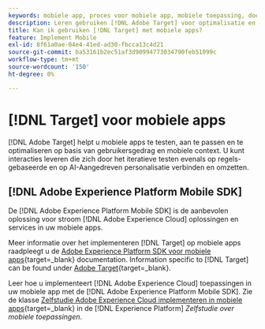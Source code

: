 ```yaml
---
keywords: mobiele app, proces voor mobiele app, mobiele toepassing, doelmobiele doellocaties, succeswaarden voor mobiele apps
description: Leren gebruiken [!DNL Adobe Target] voor optimalisatie en personalisatie van mobiele apps, met iteratieve tests en op regels gebaseerde en door AI aangedreven personalisatie.
title: Kan ik gebruiken [!DNL Target] met mobiele apps?
feature: Implement Mobile
exl-id: 8f61a0ae-04e4-41ed-ad30-fbcca13c4d21
source-git-commit: ba53161b2ec51af3d90994773034790feb51099c
workflow-type: tm+mt
source-wordcount: '150'
ht-degree: 0%

---
```


# [!DNL Target] voor mobiele apps

[!DNL Adobe Target] helpt u mobiele apps te testen, aan te passen en te optimaliseren op basis van gebruikersgedrag en mobiele context. U kunt interacties leveren die zich door het iteratieve testen evenals op regels-gebaseerde en op AI-Aangedreven personalisatie verbinden en omzetten.

## [!DNL Adobe Experience Platform Mobile SDK]

De [!DNL Adobe Experience Platform Mobile SDK] is de aanbevolen oplossing voor stroom [!DNL Adobe Experience Cloud] oplossingen en services in uw mobiele apps.

Meer informatie over het implementeren [!DNL Target] op mobiele apps raadpleegt u de [Adobe Experience Platform SDK voor mobiele apps](https://developer.adobe.com/client-sdks/documentation/){target=_blank} documentation. Information specific to [!DNL Target] can be found under [Adobe Target](https://developer.adobe.com/client-sdks/documentation/adobe-target/){target=_blank}.

Leer hoe u implementeert [!DNL Adobe Experience Cloud] toepassingen in uw mobiele app met de [!DNL Adobe Experience Platform Mobile SDK]. Zie de klasse [Zelfstudie Adobe Experience Cloud implementeren in mobiele apps](https://experienceleague.adobe.com/docs/platform-learn/implement-mobile-sdk/overview.html){target=_blank} in de [!DNL Experience Platform] *Zelfstudie over mobiele toepassingen*.
